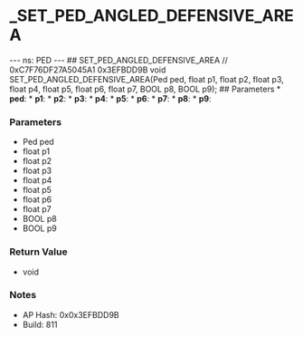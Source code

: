 # _SET_PED_ANGLED_DEFENSIVE_AREA

--- ns: PED --- ## SET_PED_ANGLED_DEFENSIVE_AREA  // 0xC7F76DF27A5045A1 0x3EFBDD9B void SET_PED_ANGLED_DEFENSIVE_AREA(Ped ped, float p1, float p2, float p3, float p4, float p5, float p6, float p7, BOOL p8, BOOL p9);   ## Parameters * **ped**: * **p1**: * **p2**: * **p3**: * **p4**: * **p5**: * **p6**: * **p7**: * **p8**: * **p9**:

### Parameters
* Ped ped
* float p1
* float p2
* float p3
* float p4
* float p5
* float p6
* float p7
* BOOL p8
* BOOL p9

### Return Value
* void

### Notes
* AP Hash: 0x0x3EFBDD9B
* Build: 811

